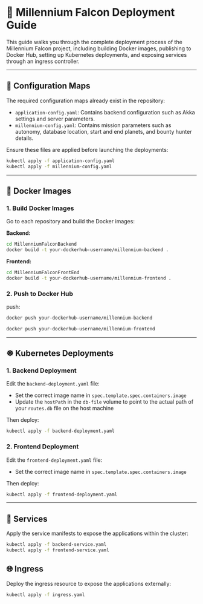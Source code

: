 # 🚀 Millennium Falcon Deployment Guide

This guide walks you through the complete deployment process of the Millennium Falcon project, including building Docker images, publishing to Docker Hub, setting up Kubernetes deployments, and exposing services through an ingress controller.

---

## 🧱 Configuration Maps

The required configuration maps already exist in the repository:

- `application-config.yaml`: Contains backend configuration such as Akka settings and server parameters.
- `millennium-config.yaml`: Contains mission parameters such as autonomy, database location, start and end planets, and bounty hunter details.

Ensure these files are applied before launching the deployments:

```bash
kubectl apply -f application-config.yaml
kubectl apply -f millennium-config.yaml
```

---

## 🐳 Docker Images

### 1. Build Docker Images
Go to each repository and build the Docker images:

**Backend:**
```bash
cd MillenniumFalconBackend
docker build -t your-dockerhub-username/millennium-backend .
```

**Frontend:**
```bash
cd MillenniumFalconFrontEnd
docker build -t your-dockerhub-username/millennium-frontend .
```

### 2. Push to Docker Hub
push:
```bash
docker push your-dockerhub-username/millennium-backend

docker push your-dockerhub-username/millennium-frontend
```

---

## ☸️ Kubernetes Deployments

### 1. Backend Deployment
Edit the `backend-deployment.yaml` file:
- Set the correct image name in `spec.template.spec.containers.image`
- Update the `hostPath` in the `db-file` volume to point to the actual path of your `routes.db` file on the host machine

Then deploy:
```bash
kubectl apply -f backend-deployment.yaml
```

### 2. Frontend Deployment
Edit the `frontend-deployment.yaml` file:
- Set the correct image name in `spec.template.spec.containers.image`

Then deploy:
```bash
kubectl apply -f frontend-deployment.yaml
```

---

## 📡 Services

Apply the service manifests to expose the applications within the cluster:

```bash
kubectl apply -f backend-service.yaml
kubectl apply -f frontend-service.yaml
```


## 🌐 Ingress

Deploy the ingress resource to expose the applications externally:

```bash
kubectl apply -f ingress.yaml
```